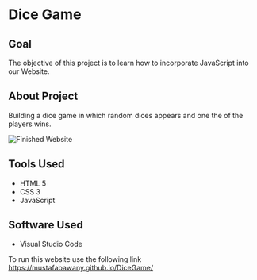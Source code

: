 
# Dice Game

## Goal

The objective of this project is to learn how to incorporate JavaScript into our Website.


## About Project

Building a dice game in which random dices appears and one the of the players wins. 

![Finished Website](https://media.giphy.com/media/OpSElkHZQvfFlmATJl/giphy.gif)


## Tools Used

- HTML 5
- CSS 3
- JavaScript

## Software Used
- Visual Studio Code

To run this website use the following link https://mustafabawany.github.io/DiceGame/
